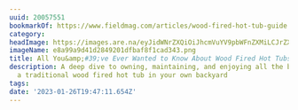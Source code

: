 ```yaml
---
uuid: 20057551
bookmarkOf: https://www.fieldmag.com/articles/wood-fired-hot-tub-guide
category:
headImage: https://images.are.na/eyJidWNrZXQiOiJhcmVuYV9pbWFnZXMiLCJrZXkiOiIyMDA1NzU1MS9vcmlnaW5hbF9lOGE5OWE5ZDQxZDI4NDkyMDFkZmJhZjhmMWNhZDM0My5wbmciLCJlZGl0cyI6eyJyZXNpemUiOnsid2lkdGgiOjEyMDAsImhlaWdodCI6MTIwMCwiZml0IjoiaW5zaWRlIiwid2l0aG91dEVubGFyZ2VtZW50Ijp0cnVlfSwid2VicCI6eyJxdWFsaXR5Ijo5MH0sImpwZWciOnsicXVhbGl0eSI6OTB9LCJyb3RhdGUiOm51bGx9fQ==?bc=0
imageName: e8a99a9d41d2849201dfbaf8f1cad343.png
title: All You&amp;#39;ve Ever Wanted to Know About Wood Fired Hot Tubs
description: A deep dive to owning, maintaining, and enjoying all the benefits of
  a traditional wood fired hot tub in your own backyard
tags:
date: '2023-01-26T19:47:11.654Z'
---
```


